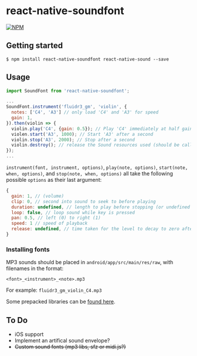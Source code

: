 # react-native-soundfont

[![NPM](https://nodei.co/npm/react-native-soundfont.png?compact=true)](https://nodei.co/npm/react-native-soundfont/)

## Getting started

`$ npm install react-native-soundfont react-native-sound --save`

## Usage

```javascript
import SoundFont from 'react-native-soundfont';

...
SoundFont.instrument('fluidr3_gm', 'violin', {
  notes: ['C4', 'A3'] // only load 'C4' and 'A3' for speed
  gain: 1,
}).then(violin => {
  violin.play('C4', {gain: 0.5}); // Play 'C4' immediately at half gain
  violen.start('A3', 1000); // Start 'A3' after a second
  violin.stop('A3', 2000); // Stop after a second
  violin.destroy(); // release the Sound resources used (should be called, eventually)
});
...
```

`instrument(font, instrument, options)`, `play(note, options)`, `start(note, when, options)`, and `stop(note, when, options)` all take the following possible `options` as their last argument:
```javascript
{
  gain: 1, // (volume)
  clip: 0, // second into sound to seek to before playing
  duration: undefined, // length to play before stopping (or undefined for full length)
  loop: false, // loop sound while key is pressed
  pan: 0.5, // left (0) to right (1)
  speed: 1 // speed of playback
  release: undefined, // time taken for the level to decay to zero after key is released (or undefined to play rest of sound)
}
```

### Installing fonts

MP3 sounds should be placed in `android/app/src/main/res/raw`, with filenames in the format:

`<font>_<instrument>_<note>.mp3`

For example: `fluidr3_gm_violin_C4.mp3`

Some prepacked libraries can be [found here](https://github.com/ShavaShav/react-native-soundfonts).

## To Do
- iOS support
- Implement an artifical sound envelope?
- ~~Custom sound fonts (mp3 libs, sfz or midi.js?)~~
